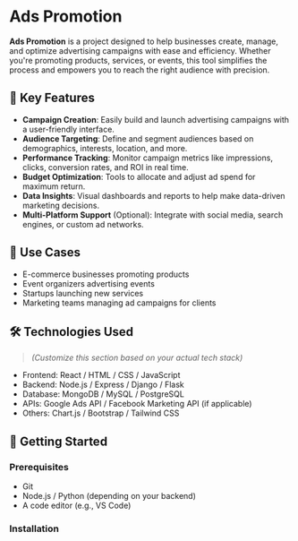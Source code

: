 # Ads Promotion

**Ads Promotion** is a project designed to help businesses create, manage, and optimize advertising campaigns with ease and efficiency. Whether you're promoting products, services, or events, this tool simplifies the process and empowers you to reach the right audience with precision.

## 🚀 Key Features

- **Campaign Creation**: Easily build and launch advertising campaigns with a user-friendly interface.
- **Audience Targeting**: Define and segment audiences based on demographics, interests, location, and more.
- **Performance Tracking**: Monitor campaign metrics like impressions, clicks, conversion rates, and ROI in real time.
- **Budget Optimization**: Tools to allocate and adjust ad spend for maximum return.
- **Data Insights**: Visual dashboards and reports to help make data-driven marketing decisions.
- **Multi-Platform Support** (Optional): Integrate with social media, search engines, or custom ad networks.

## 📌 Use Cases

- E-commerce businesses promoting products
- Event organizers advertising events
- Startups launching new services
- Marketing teams managing ad campaigns for clients

## 🛠️ Technologies Used

> *(Customize this section based on your actual tech stack)*

- Frontend: React / HTML / CSS / JavaScript
- Backend: Node.js / Express / Django / Flask
- Database: MongoDB / MySQL / PostgreSQL
- APIs: Google Ads API / Facebook Marketing API (if applicable)
- Others: Chart.js / Bootstrap / Tailwind CSS

## 🧰 Getting Started

### Prerequisites

- Git
- Node.js / Python (depending on your backend)
- A code editor (e.g., VS Code)

### Installation

```bash
